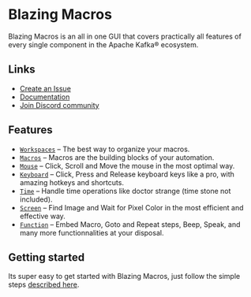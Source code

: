 # Blazing Macros

Blazing Macros is an all in one GUI that covers practically all features of every single component in the Apache Kafka® ecosystem.

## Links

- [Create an Issue](https://github.com/blazinginstruments/blazingmacros-issues/issues/new/choose)
- [Documentation](https://www.blazingmacros.com/docs)
- [Join Discord community](https://discord.com/invite/MwXpcEWy4P)

## Features

- [`Workspaces`](https://www.blazingmacros.com/docs/workspaces) – The best way to organize your macros.
- [`Macros`](https://www.blazingmacros.com/docs/macros) – Macros are the building blocks of your automation.
- [`Mouse`](https://www.blazingmacros.com/docs/mouse) – Click, Scroll and Move the mouse in the most optimal way.
- [`Keyboard`](https://www.blazingmacros.com/docs/keyboard) – Click, Press and Release keyboard keys like a pro, with amazing hotkeys and shortcuts.
- [`Time`](https://www.blazingmacros.com/docs/time) – Handle time operations like doctor strange (time stone not included).
- [`Screen`](https://www.blazingmacros.com/docs/screen) – Find Image and Wait for Pixel Color in the most efficient and effective way.
- [`Function`](https://www.blazingmacros.com/docs/function) – Embed Macro, Goto and Repeat steps, Beep, Speak, and many more functionnalities at your disposal.

## Getting started

Its super easy to get started with Blazing Macros, just follow the simple steps [described here](https://www.blazingmacros.com/get-started).
